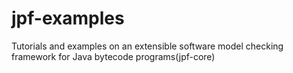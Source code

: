 # jpf-examples
Tutorials and examples on an extensible software model checking framework for Java bytecode programs(jpf-core)
